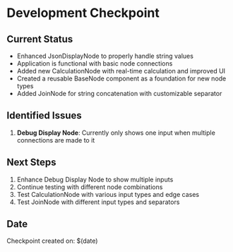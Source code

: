 # Development Checkpoint

## Current Status
- Enhanced JsonDisplayNode to properly handle string values
- Application is functional with basic node connections
- Added new CalculationNode with real-time calculation and improved UI
- Created a reusable BaseNode component as a foundation for new node types
- Added JoinNode for string concatenation with customizable separator

## Identified Issues
1. **Debug Display Node**: Currently only shows one input when multiple connections are made to it

## Next Steps
1. Enhance Debug Display Node to show multiple inputs
2. Continue testing with different node combinations
3. Test CalculationNode with various input types and edge cases
4. Test JoinNode with different input types and separators

## Date
Checkpoint created on: $(date) 